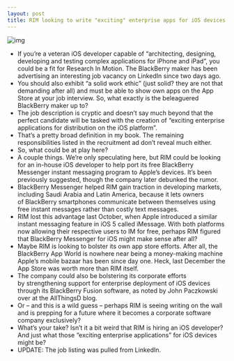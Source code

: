 ```yaml
---
layout: post
title: RIM looking to write "exciting" enterprise apps for iOS devices, recruitment ad suggests [updated]
---
```

![img](http://media.idownloadblog.com/wp-content/uploads/2012/03/RIM-headquarters-exterior-001.jpg)
* If you’re a veteran iOS developer capable of “architecting, designing, developing and testing complex applications for iPhone and iPad”, you could be a fit for Research In Motion. The BlackBerry maker has been advertising an interesting job vacancy on LinkedIn since two days ago.
* You should also exhibit “a solid work ethic” (just solid? they are not that demanding after all) and must be able to show own apps on the App Store at your job interview. So, what exactly is the beleaguered BlackBerry maker up to?
* The job description is cryptic and doesn’t say much beyond that the perfect candidate will be tasked with the creation of “exciting enterprise applications for distribution on the iOS platform”.
* That’s a pretty broad definition in my book. The remaining responsibilities listed in the recruitment ad don’t reveal much either.
* So, what could be at play here?
* A couple things. We’re only speculating here, but RIM could be looking for an in-house iOS developer to help port its free BlackBerry Messenger instant messaging program to Apple’s devices. It’s been previously suggested, though the company later debunked the rumor.
* BlackBerry Messenger helped RIM gain traction in developing markets, including Saudi Arabia and Latin America, because it lets owners of BlackBerry smartphones communicate between themselves using free instant messages rather than costly text messages.
* RIM lost this advantage last October, when Apple introduced a similar instant messaging feature in iOS 5 called iMessage. With both platforms now allowing their respective users to IM for free, perhaps RIM figured that BlackBerry Messenger for iOS might make sense after all?
* Maybe RIM is looking to bolster its own app store efforts. After all, the BlackBerry App World is nowhere near being a money-making machine Apple’s mobile bazaar has been since day one. Heck, last December the App Store was worth more than RIM itself.
* The company could also be bolstering its corporate efforts by strengthening support for enterprise deployment of iOS devices through its BlackBerry Fusion software, as noted by John Paczkowski over at the AllThingsD blog.
* Or – and this is a wild guess – perhaps RIM is seeing writing on the wall and is prepping for a future where it becomes a corporate software company exclusively?
* What’s your take? Isn’t it a bit weird that RIM is hiring an iOS developer? And just what those “exciting enterprise applications” for iOS devices might be?
* UPDATE: The job listing was pulled from LinkedIn.


